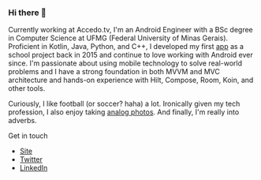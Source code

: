 ### Hi there 👋

Currently working at Accedo.tv, I'm an Android Engineer with a BSc degree in Computer Science at UFMG (Federal University of Minas Gerais). Proficient in Kotlin, Java, Python, and C++, I developed my first [app](https://github.com/guilhermealbm/HortinhaB) as a school project back in 2015 and continue to love working with Android ever since. I'm passionate about using mobile technology to solve real-world problems and I have a strong foundation in both MVVM and MVC architecture and hands-on experience with Hilt, Compose, Room, Koin, and other tools.

Curiously, I like football (or soccer? haha) a lot. Ironically given my tech profession, I also enjoy taking [analog photos](https://www.lomography.com/homes/guilhermealbm). And finally, I'm really into adverbs.

Get in touch
- [Site](http://guilhermealbm.com)
- [Twitter](https://twitter.com/guilhermealbm)
- [LinkedIn](https://www.linkedin.com/in/guilhermealbm)
